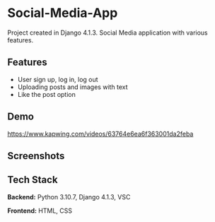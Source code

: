 
# Social-Media-App

Project created in Django 4.1.3. Social Media application with various features.

## Features

- User sign up, log in, log out
- Uploading posts and images with text
- Like the post option

## Demo

https://www.kapwing.com/videos/63764e6ea6f363001da2feba

## Screenshots


## Tech Stack

**Backend:** Python 3.10.7, Django 4.1.3, VSC

**Frontend:** HTML, CSS

